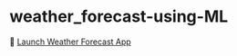 # weather_forecast-using-ML

🚀 [Launch Weather Forecast App](https://weatherforecast-using-ml.streamlit.app/)
